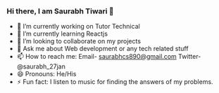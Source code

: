 ### Hi there, I am Saurabh Tiwari 👋

- 🔭 I’m currently working on Tutor Technical
- 🌱 I’m currently learning Reactjs
- 👯 I’m looking to collaborate on my projects 
- 💬 Ask me about Web development or any tech related stuff
- 📫 How to reach me:   Email- saurabhcs890@gmail.com    Twitter- @saurabh_27jan     
- 😄 Pronouns: He/His
- ⚡ Fun fact: I listen to music for finding the answers of my problems.

